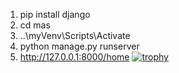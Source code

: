 1. pip install django
2. cd mas
3. ..\myVenv\Scripts\Activate
4. python manage.py runserver
5. http://127.0.0.1:8000/home
[![trophy](https://github-profile-trophy.vercel.app/?username=Dhia124)](https://github.com/ryo-ma/github-profile-trophy)
